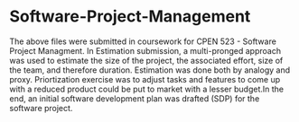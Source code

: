 # Software-Project-Management
The above files were submitted in coursework for CPEN 523 - Software Project Managment. In Estimation submission, a multi-pronged approach was used to estimate the size of the project, the associated effort, size of the team, and therefore duration. Estimation was done both by analogy and proxy. Priortization exercise was to adjust tasks and features to come up with a reduced product could be put to market with a lesser budget.In the end, an initial software development plan was drafted (SDP) for the software project.
